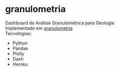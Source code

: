 # granulometria  
Dashboard de Análise Granulométrica para Geologia  
Implementado em [granulometria](https://granulometria.herokuapp.com/)  
Tecnologias:  
* Python
* Pandas
* Plotly
* Dash
* Heroku
